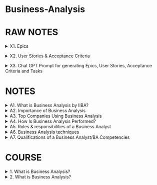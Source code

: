 # Business-Analysis

# RAW NOTES

<details>
<summary>X1. Epics </summary>

# Epic - Counsellor Onboarding

### Description

As a counsellor i want to be able to onboard on the e-counselling web app so that i can have access to the system.

![image](https://github.com/omeatai/Business-Analysis/assets/32337103/832bcd8b-082f-4d89-a378-4a09060c499c)

<img width="1534" alt="image" src="https://github.com/omeatai/Business-Analysis/assets/32337103/33dfd961-b282-4183-8d37-3f7ca3e2f64c">
<img width="1534" alt="image" src="https://github.com/omeatai/Business-Analysis/assets/32337103/c2b979f0-6d9b-4c57-8b1b-9e884de15763">
<img width="1534" alt="image" src="https://github.com/omeatai/Business-Analysis/assets/32337103/f1373f96-f137-4fde-b31b-009272abcbee">


#END</details>
<details>
<summary>X2. User Stories & Acceptance Criteria </summary>

# User Stories & Acceptance Criteria

### Why do we need this?

- We need to be able to provide users with an interface in the app to sign-in securely by entering their login credentials so that they can be verified and allowed access.

### Job Story

- As a user
- I want to be able to provide my email and password
- So that i can sign-in to have access to the application

### Preconditions

- User must have a valid email address
- User is on the login page of the application

### User Flow

- User opens app and is shown login page if not logged in
- User enters email address
- User enters password
- User clicks on [sign-in] button

### Post conditions

- User credentials are verified.
- If credentials are valid, User is granted access to application’s features.

### Acceptance Criteria

#### On successful Login, existing Users will be granted access to the app. 

- GIVEN that User is existing
- AND Login Page is loaded
- WHEN mandatory fields are correctly populated with credentials
- AND the User clicks on the "Sign-in" button
- THEN the User is verified 
- AND granted access to the application

#### All mandatory fields must be populated correctly to successfully login.

- GIVEN that User is existing
- AND Login Page is loaded
- WHEN mandatory fields are NOT correctly populated with credentials
- AND the User clicks on the "Sign-in" button
- THEN the User's verification will fail 
- AND redirected back to the Login page
- AND an Error message is displayed to confirm failed attempt

#### New users cannot login because verification will fail and will receive an error message on attempt. 

- GIVEN that User is new
- AND Login Page is loaded
- WHEN mandatory fields are correctly populated with credentials
- AND the User clicks on the "Sign-in" button
- THEN the User's verification will fail
- AND redirected back to the Login page
- AND an Error message is displayed to confirm failed attempt  

#### Happy Path

- Must ensure that the email address follows the format of hello@yourmail.com
  
- Must ensure that the password satisfies the following conditions

```txt
- minimum of 6 characters
- maximum of 12 characters
- must be alphanumeric
- must have at least one uppercase
- must have at least one lowercase
- must have at least one number
- must be hidden on the password field with asterisk*
```

- Must ensure that the login page loads in less than one second.

- Must ensure that when the user clicks on the Sign-in button,  that the user’s credentials are immediately sent to the backend for verification when credentials are correctly entered.

#### Unhappy Path

- Must ensure that if the User enters an incorrect email format

```txt
- The error message should say: ‘You have entered a wrong email format. Please ensure your format is hello@yourmail.com’ 
- The error message should appear below the email address in red font colour.
```

- Must ensure that if the User enters the wrong email or password

```txt
- The error message should say: ‘Your email or password is incorrect. Try again!’
- The error message should appear above the email address in red font colour.
```

- Must ensure that “Forgot Password” link option is provided to reset password if user has forgotten the password.

- Account should be locked after 5 failed login attempts.

<img width="960" alt="image" src="https://github.com/omeatai/Business-Analysis/assets/32337103/5f9e75dc-24e5-45ca-a1d8-6feb40828476">
<img width="960" alt="image" src="https://github.com/omeatai/Business-Analysis/assets/32337103/dea804a4-f03c-4341-8920-c88d3f1267aa">
<img width="960" alt="image" src="https://github.com/omeatai/Business-Analysis/assets/32337103/9cacb6c7-2cdc-4828-94fc-2af68951b466">
<img width="960" alt="image" src="https://github.com/omeatai/Business-Analysis/assets/32337103/ad981223-b26e-464b-817a-2b5976253258">
<img width="960" alt="image" src="https://github.com/omeatai/Business-Analysis/assets/32337103/e81b5d63-72fc-4508-adfc-97fdbbcd31f2">
<img width="960" alt="image" src="https://github.com/omeatai/Business-Analysis/assets/32337103/fc21249c-0f95-4da4-a4d2-fe4d0c5d8f00">
<img width="960" alt="image" src="https://github.com/omeatai/Business-Analysis/assets/32337103/9f640d25-d5c9-4eb8-b934-bb3b1eea51a7">
<img width="960" alt="image" src="https://github.com/omeatai/Business-Analysis/assets/32337103/0519441a-0ee7-4f5c-aaf3-9f2b6cbd1285">
<img width="960" alt="image" src="https://github.com/omeatai/Business-Analysis/assets/32337103/2ac8423c-fb15-48bb-983b-f5068091874b">
<img width="960" alt="image" src="https://github.com/omeatai/Business-Analysis/assets/32337103/3acdcc51-2af2-4d7d-a8df-24ae3f860fa2">

<img width="1534" alt="image" src="https://github.com/omeatai/Business-Analysis/assets/32337103/95c7a92c-3e61-4e57-9fcd-70140afcecf8">
<img width="1490" alt="image" src="https://github.com/omeatai/Business-Analysis/assets/32337103/b59d2070-b794-4ca0-b843-566c10fdbbe5">
<img width="1534" alt="image" src="https://github.com/omeatai/Business-Analysis/assets/32337103/69c1db3d-a4ac-4b69-826c-aa6fdb08cdcb">
<img width="1490" alt="image" src="https://github.com/omeatai/Business-Analysis/assets/32337103/0cc7f1b4-3507-4300-a9e1-2941ab396d59">
<img width="1490" alt="image" src="https://github.com/omeatai/Business-Analysis/assets/32337103/bb00a818-8dec-49d4-9889-2fb140c8bb20">
<img width="1490" alt="image" src="https://github.com/omeatai/Business-Analysis/assets/32337103/8aeb14c8-a861-4a9d-8ee3-272e88a40379">

#END</details>
<details>
<summary>X3. Chat GPT Prompt for generating Epics, User Stories, Acceptance Criteria and Tasks </summary>

```txt
Act as world class product owner, generate epics, user stories, acceptance criteria, and tasks for the following software feature:

the feature is create secure login for registered customers on our banking app.
```

#END</details>

# NOTES

<details>
<summary>A1. What is Business Analysis by IIBA? </summary>

## What is Business Analysis by IIBA?

### "The practice of enabling change in an enterprise by defining needs and recommending solutions that deliver value to the stakeholders"

- Understand the structure and dynamics of the company
- Technique of understanding business needs
- Solutions often revolve near to systems development, process improvement, strategic planning, and policy advancement
- Generating effective solutions
- Providing the required documentation 
- Assigning sufficient resources
- Achieving greater efficiency

- Business analysis is the practice of enabling change in an enterprise by defining needs and recommending solutions that deliver value to stakeholders.
- Business analysis enables an enterprise to articulate needs and the rationale for change, and to design and describe solutions that can deliver value.  - IIBA BABOK Guide v3
- Business analysis helps to bridge the gap between existing processes and growth. It is critical to learn to understand and refine a problem in order to determine and implement a solution.

# #END</details>

<details>
<summary>A2. Importance of Business Analysis </summary>

# Importance of Business Analysis

The Benefits of Business Analysis:

- Analyze the business requirements
- Frame the proper planning
- Has particular pattern of documents
- Create adequate documentations
- Identify and develop various actions
- Improve the company standards

A Business Analyst involves himself (herself) in the implementation phase and also identifies various ways to reach the estimated goals. 
He/she plays an instrumental role throughout the project lifecycle and thereby increases the demand for business analysts in every organization.

# #END</details>

<details>
<summary>A3. Top Companies Using Business Analysis </summary>

# Top Companies Using Business Analysis

1. Accenture 
2. Cognizant
3. Deloitte
4. TATA CONSULTANCY SERVICES
5. KFORCE 
6. AMERICAN EXPRESS
7. Google 
8. DELL
9. amazon 
10. Flipkart

- System analysts mainly focus on creating and implementing specific systems with a more technical approach to the work.
- Data analysts help companies by analyzing data and using that data to perform proper actions to present value to the business stakeholders.
- Business analytics is usually dependent on data and reporting. It involves skills, technologies, past performance investigation, and information search.

# #END</details>

<details>
<summary>A4. How Is Business Analysis Performed? </summary>

# How Is Business Analysis Performed?

Business analysis is divided into multiple steps, with each phase having specific tasks to perform, principles to follow, and documents to produce.

1. Information Gathering
2. Discover Business Objectives
3. Define Scope
4. Business Analysis Plan
5. Define Detailed Requirements
6. Implementation
7. Access The Value Created by The Project

## Information Gathering 

This is the initial step where you lay the groundwork for your project.

Key Responsibilities:

- Clarifying your role as a business analyst 
- Identifying the primary stakeholders
- Understanding the history of your project
- Understanding the current systems and business processes

## Discover Business Objectives

In this particular step, the objectives and goals of the project are defined.

Key Responsibilities:

- Finding out the "why" behind the project.
- Finding out the expectations of your primary stakeholders.
- Making sure that the business objectives are clear and attainable.
- Solving the conflicting expectations so that everyone is on the same page.

## Define Scope

In this step, you need to define a clear, concise, and complete statement of scope.

Key Responsibilities:

- Verifying and confirming the business objectives to make sure that the organization is still investing in them
- Developing multiple strategies to figure out the suitable technology, shortlisting the options.
- Define the business process changes that are needed to implement the solution
- Drafting and reviewing scope statement

## Business Analysis Plan

Planning is necessary to make any project successful. Business analysts and the project owner can devise a proper plan to deliver the appropriate requirements. In the further stages of the project a business analysis plan will answer many questions for you and your project team. It will bring clarity to the business analysis process and help you define the detailed requirements for a project.

Key Responsibilities:

- Identifying the most appropriate types of business analysis deliverables
- Set up deadlines for completing these defined deliverables
- Check business analysis deliverables
- Complete the deliverables

## Define Detailed Requirements

After the planning process is done the requirements are defined. Make sure that requirements are clear, concise, concrete, complete and consistent.

Key Responsibilities:

- Gathering the information needed
- Analyzing the discovered requirements and creating a first draft that contains the one or more business analysis deliverables in detail 
- Outlining and validating each deliverable with appropriate technology
- Reviewing and validating deliverables

## Implementation

Implementing the solution is a crucial point. This step should proceed according to the way it was planned otherwise the project may get delayed. As an analyst you need to help the technical team in any way possible. 

Key Responsibilities:

- Analyzing the solution design to ensure it can fulfill all of the requirements stated by stakeholders
- Documenting the project so it will be useful for the technology design and implementation process
- Liaison between the business users and technical team. The Business analysts must answer every question and resolve the issues that may occur during the technical design implementation or testing phases 
- Assisting the team to accept the changes that might come up after all the steps are completed including the implementation part

## Access The Value Created by The Project

The last step is to check if the result obtained matches what you had expected. 

Key Responsibilities:

- Evaluating the progress against the business objectives
- Proposing follow-up plans
- Accessing the user engagement using various tools and techniques
- Delivering the results to the stakeholders

# #END</details>

<details>
<summary>A5. Roles & responsibilities of a Business Analyst</summary>

# Roles & responsibilities of a Business Analyst

## Roles of a Business Analyst

1. Multi-tasking
2. Reach the goal of the organization
3. Communicate with stakeholders
4. Determining a suitable way to improve the business processes
5. Implement new features
6. Identifying the ways to make the analysis easier

## Responsibilities of a Business Analyst

1. Understanding goals and problems
2. Meeting the organization's requirements
3. Analyzation
4. Communication
5. Implementation

## Knowledge areas of Business Analysis

- Business Analysis Planning and Monitoring 
- Elicitation and collaboration
- Enterprise Analysis
- Requirements Analysis 
- Solution Assessment and Validation 
- Requirements Management and Communication

# #END</details>

<details>
<summary>A6. Business Analysis techniques</summary>

# Business Analysis techniques

## MOST - Mission, Objectives, Strategies, and Tactics

- Analyzes the internal structures of what an organization aims to accomplish, and how to formulate the specific solutions.

## PESTLE Analysis - Political, Economic, Sociological, Technological, Legal and Environmental 

- Evaluates external factors that would impact business and determine how to address these factors if found.

## SWOT Analysis - Strengths, Weaknesses, Opportunities, Threats

- Involves structuring and categorizing processes into opportunities and threats.

## MOSCOW Analysis - Must or Should, Could or Would

- Allows for prioritizing requirements by presenting a framework in which each condition can be evaluated relative to others.

## CATWOE - Customers, Actors, Transformation Process, World View, Owner, and Environmental Constraints

- Helps business analysts understand different stakeholders' perspectives

# #END</details>

<details>
<summary>A7. Qualifications of a Business Analyst/BA Competencies</summary>

# Qualifications of a Business Analyst/BA Competencies


# #END</details>
        

# COURSE

<details>
<summary>1. What is Business Analysis? </summary>

# What is Business Analysis?


# #END</details>

<details>
<summary>2. What is Business Analysis? </summary>

# What is Business Analysis?


# #END</details>
